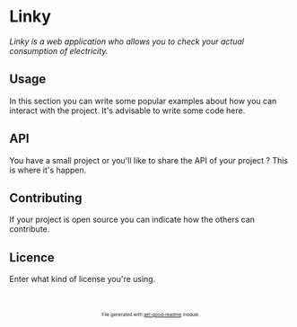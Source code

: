 # Linky
*Linky is a web application who allows you to check your actual consumption of electricity.*

## Usage
In this section you can write some popular examples about how you can interact with the project. It's advisable to write some code here.

## API
You have a small project or you'll like to share the API of your project ? This is where it's happen.

## Contributing
If your project is open source you can indicate how the others can contribute.

## Licence
Enter what kind of license you're using.

<p style="font-size:8px;text-align:center;margin-top:50px;">File generated with <a href="https://github.com/luctst/get-good-readme">get-good-readme</a> module.</p>
